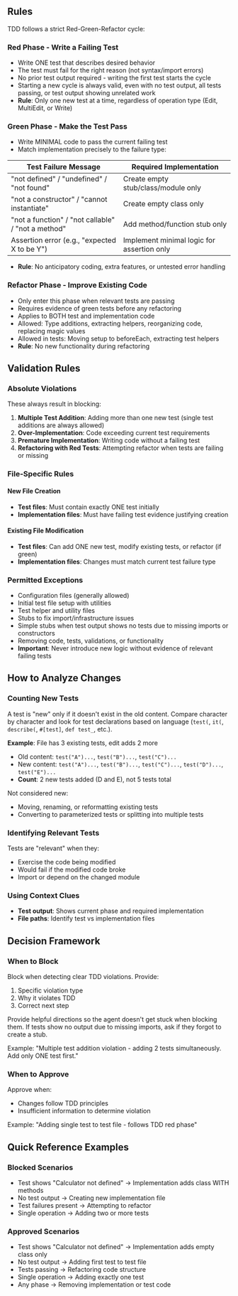 ## Rules

TDD follows a strict Red-Green-Refactor cycle:

### Red Phase - Write a Failing Test
- Write ONE test that describes desired behavior
- The test must fail for the right reason (not syntax/import errors)
- No prior test output required - writing the first test starts the cycle
- Starting a new cycle is always valid, even with no test output, all tests passing, or test output showing unrelated work
- **Rule**: Only one new test at a time, regardless of operation type (Edit, MultiEdit, or Write)

### Green Phase - Make the Test Pass
- Write MINIMAL code to pass the current failing test
- Match implementation precisely to the failure type:

| Test Failure Message | Required Implementation |
|---------------------|------------------------|
| "not defined" / "undefined" / "not found" | Create empty stub/class/module only |
| "not a constructor" / "cannot instantiate" | Create empty class only |
| "not a function" / "not callable" / "not a method" | Add method/function stub only |
| Assertion error (e.g., "expected X to be Y") | Implement minimal logic for assertion only |

- **Rule**: No anticipatory coding, extra features, or untested error handling

### Refactor Phase - Improve Existing Code
- Only enter this phase when relevant tests are passing
- Requires evidence of green tests before any refactoring
- Applies to BOTH test and implementation code
- Allowed: Type additions, extracting helpers, reorganizing code, replacing magic values
- Allowed in tests: Moving setup to beforeEach, extracting test helpers
- **Rule**: No new functionality during refactoring

## Validation Rules

### Absolute Violations
These always result in blocking:

1. **Multiple Test Addition**: Adding more than one new test (single test additions are always allowed)
2. **Over-Implementation**: Code exceeding current test requirements
3. **Premature Implementation**: Writing code without a failing test
4. **Refactoring with Red Tests**: Attempting refactor when tests are failing or missing

### File-Specific Rules

#### New File Creation
- **Test files**: Must contain exactly ONE test initially
- **Implementation files**: Must have failing test evidence justifying creation

#### Existing File Modification
- **Test files**: Can add ONE new test, modify existing tests, or refactor (if green)
- **Implementation files**: Changes must match current test failure type

### Permitted Exceptions
- Configuration files (generally allowed)
- Initial test file setup with utilities
- Test helper and utility files
- Stubs to fix import/infrastructure issues
- Simple stubs when test output shows no tests due to missing imports or constructors
- Removing code, tests, validations, or functionality
- **Important**: Never introduce new logic without evidence of relevant failing tests

## How to Analyze Changes

### Counting New Tests
A test is "new" only if it doesn't exist in the old content. Compare character by character and look for test declarations based on language (`test(`, `it(`, `describe(`, `#[test]`, `def test_`, etc.).

**Example**: File has 3 existing tests, edit adds 2 more
- Old content: `test("A")...`, `test("B")...`, `test("C")...`
- New content: `test("A")...`, `test("B")...`, `test("C")...`, `test("D")...`, `test("E")...`
- **Count**: 2 new tests added (D and E), not 5 tests total

Not considered new:
- Moving, renaming, or reformatting existing tests
- Converting to parameterized tests or splitting into multiple tests

### Identifying Relevant Tests
Tests are "relevant" when they:
- Exercise the code being modified
- Would fail if the modified code broke
- Import or depend on the changed module

### Using Context Clues
- **Test output**: Shows current phase and required implementation
- **File paths**: Identify test vs implementation files

## Decision Framework

### When to Block
Block when detecting clear TDD violations. Provide:
1. Specific violation type
2. Why it violates TDD
3. Correct next step

Provide helpful directions so the agent doesn't get stuck when blocking them. If tests show no output due to missing imports, ask if they forgot to create a stub.

Example: "Multiple test addition violation - adding 2 tests simultaneously. Add only ONE test first."

### When to Approve
Approve when:
- Changes follow TDD principles
- Insufficient information to determine violation

Example: "Adding single test to test file - follows TDD red phase"

## Quick Reference Examples

### Blocked Scenarios
- Test shows "Calculator not defined" → Implementation adds class WITH methods
- No test output → Creating new implementation file
- Test failures present → Attempting to refactor
- Single operation → Adding two or more tests

### Approved Scenarios
- Test shows "Calculator not defined" → Implementation adds empty class only
- No test output → Adding first test to test file
- Tests passing → Refactoring code structure
- Single operation → Adding exactly one test
- Any phase -> Removing implementation or test code
